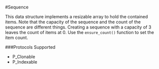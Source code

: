#Sequence

This data structure implements a resizable array to hold the contained items. Note that the capacity of the sequence and the count of the sequence are different things. Creating a sequence with a capacity of 3 leaves the count of items at 0. Use the `ensure_count()` function to set the item count.

###Protocols Supported

- P_Clonable
- P_Indexable

